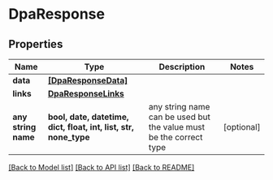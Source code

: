 # DpaResponse


## Properties
Name | Type | Description | Notes
------------ | ------------- | ------------- | -------------
**data** | [**[DpaResponseData]**](DpaResponseData.md) |  | 
**links** | [**DpaResponseLinks**](DpaResponseLinks.md) |  | 
**any string name** | **bool, date, datetime, dict, float, int, list, str, none_type** | any string name can be used but the value must be the correct type | [optional]

[[Back to Model list]](../README.md#documentation-for-models) [[Back to API list]](../README.md#documentation-for-api-endpoints) [[Back to README]](../README.md)


